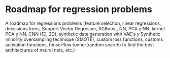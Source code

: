 # Roadmap for regression problems
A roadmap for regressions problems (feature selection, linear regressions, decissions trees, Support Vector Regressor, XGBoost, NN, PCA y NN, kernel PCA y NN, CNN (1D, 2D), synthetic data generation with VAE's y Synthetic minority oversampling technique (SMOTE), custom loss functions, customs activation functions, tensorflow tunner(random search) to find the best architectures of neural nets, etc.)
